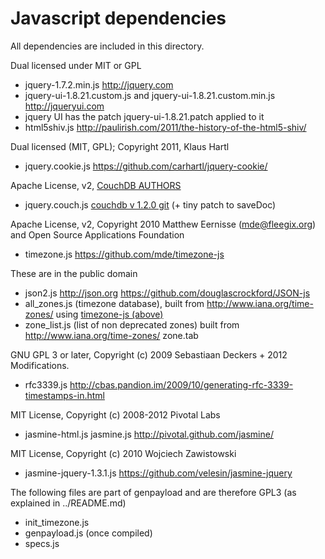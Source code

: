 Javascript dependencies
=======================

All dependencies are included in this directory.

Dual licensed under MIT or GPL

 - jquery-1.7.2.min.js http://jquery.com
 - jquery-ui-1.8.21.custom.js and jquery-ui-1.8.21.custom.min.js http://jqueryui.com
 - jquery UI has the patch jquery-ui-1.8.21.patch applied to it
 - html5shiv.js http://paulirish.com/2011/the-history-of-the-html5-shiv/

Dual licensed (MIT, GPL); Copyright 2011, Klaus Hartl

 - jquery.cookie.js https://github.com/carhartl/jquery-cookie/

Apache License, v2, [CouchDB AUTHORS](https://git-wip-us.apache.org/repos/asf?p=couchdb.git;a=blob;f=AUTHORS;h=49b5ef162b53f95126b663b0e6e75f1555fd6e9a;hb=e736fa9e314034e2603ac5861692ddeab92f1dad)

 - jquery.couch.js [couchdb v 1.2.0 git](https://git-wip-us.apache.org/repos/asf?p=couchdb.git;a=blob;f=share/www/script/jquery.couch.js;h=4db6efa223c5a22be3512056f91e5806e0144a94;hb=e736fa9e314034e2603ac5861692ddeab92f1dad) (+ tiny patch to saveDoc)

Apache License, v2, Copyright 2010 Matthew Eernisse (mde@fleegix.org) and Open Source Applications Foundation

 - timezone.js https://github.com/mde/timezone-js

These are in the public domain

 - json2.js http://json.org https://github.com/douglascrockford/JSON-js
 - all_zones.js (timezone database), built from http://www.iana.org/time-zones/ using [timezone-js (above)](https://github.com/mde/timezone-js/blob/master/src/node-preparse.js)
 - zone_list.js (list of non deprecated zones) built from http://www.iana.org/time-zones/ zone.tab

GNU GPL 3 or later, Copyright (c) 2009 Sebastiaan Deckers + 2012 Modifications.

 - rfc3339.js http://cbas.pandion.im/2009/10/generating-rfc-3339-timestamps-in.html

MIT License, Copyright (c) 2008-2012 Pivotal Labs

 - jasmine-html.js jasmine.js http://pivotal.github.com/jasmine/

MIT License, Copyright (c) 2010 Wojciech Zawistowski

 - jasmine-jquery-1.3.1.js https://github.com/velesin/jasmine-jquery

The following files are part of genpayload and are therefore GPL3 (as explained in ../README.md)

 - init_timezone.js
 - genpayload.js (once compiled)
 - specs.js

